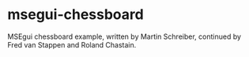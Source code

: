 # msegui-chessboard

MSEgui chessboard example, written by Martin Schreiber, continued by Fred van Stappen and Roland Chastain. 
